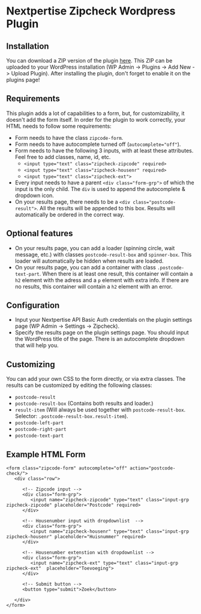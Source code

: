 # Nextpertise Zipcheck Wordpress Plugin

## Installation
You can download a ZIP version of the plugin [here](https://github.com/Nextpertise/wordpress-zipcheck/archive/master.zip). This ZIP can be uploaded to your WordPress installation (WP Admin -> Plugins -> Add New -> Upload Plugin). After installing the plugin, don't forget to enable it on the plugins page!

## Requirements
This plugin adds a lot of capabilities to a form, but, for customizability, it doesn't add the form itself. In order for the plugin to work correctly, your HTML needs to follow some requirements:

 *  Form needs to have the class `zipcode-form`.
 *  Form needs to have autocomplete turned off (`autocomplete="off"`).
 *  Form needs to have the following 3 inputs, with at least these attributes. Feel free to add classes, name, id, etc.
    - `<input type="text" class="zipcheck-zipcode" required>` 
    - `<input type="text" class="zipcheck-housenr" required>`
    - `<input type="text" class="zipcheck-ext">`
 * Every input needs to have a parent `<div class="form-grp">` of which the input is the only child. The `div` is used to append the autocomplete & dropdown icon.  
 * On your results page, there needs to be a `<div class="postcode-result">`. All the results will be appended to this box. Results will automatically be ordered in the correct way.

## Optional features
 * On your results page, you can add a loader (spinning circle, wait message, etc.) with classes `postcode-result-box` and `spinner-box`. This loader will automatically be hidden when results are loaded.
 * On your results page, you can add a container with class `.postcode-text-part`. When there is at least one result, this container will contain a `h2` element with the adress and a `p` element with extra info. If there are no results, this container will contain a `h2` element with an error.

## Configuration
* Input your Nextpertise API Basic Auth credentials on the plugin settings page (WP Admin -> Settings -> Zipcheck).
* Specify the results page on the plugin settings page. You should input the WordPress title of the page. There is an autocomplete dropdown that will help you.

## Customizing
You can add your own CSS to the form directly, or via extra classes. The results can be customized by editing the following classes:
 * `postcode-result`
 * `postcode-result-box` (Contains both results and loader.) 
 * `result-item` (Will always be used together with `postcode-result-box`. Selector: `.postcode-result-box.result-item`).
 * `postcode-left-part`
 * `postcode-right-part`
 * `postcode-text-part`

## Example HTML Form
```
<form class="zipcode-form" autocomplete="off" action="postcode-check/">
   <div class="row">

      <!-- Zipcode input -->
      <div class="form-grp">
         <input name="zipcheck-zipcode" type="text" class="input-grp zipcheck-zipcode" placeholder="Postcode" required>
      </div>

      <!-- Housenumber input with dropdownlist  -->
      <div class="form-grp">
         <input name="zipcheck-housenr" type="text" class="input-grp zipcheck-housenr" placeholder="Huisnummer" required>
      </div>

      <!-- Housenumber extenstion with dropdownlist -->
      <div class="form-grp">
         <input name="zipcheck-ext" type="text" class="input-grp zipcheck-ext"  placeholder="Toevoeging">
      </div>

      <!-- Submit button -->
      <button type="submit">Zoek</button>

   </div>
</form>
  ```
   

